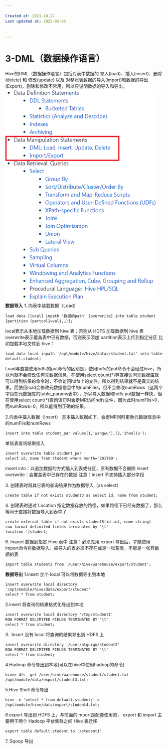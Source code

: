 ```yaml
---

Created at: 2021-10-27
Last updated at: 2025-03-05


---
```


# 3-DML（数据操作语言）


Hive的DML（数据操作语言）包括对表中数据的 导入(load)、插入(insert)、删除(delete) 和 修改(update) 以及 对整张表数据的导入(import)和数据的导出(Export)，删除和修改不常用，所以只说明数据的导入和导出。
![unknown_filename.png](./_resources/3-DML（数据操作语言）.resources/unknown_filename.png)
**数据导入**
1\. 向表中装载数据（Load）
```
load data [local] inpath '数据的path' [overwrite] into table student [partition (partcol1=val1,…)];
```
local表示从本地加载数据到 hive 表；否则从 HDFS 加载数据到 hive 表
overwrite表示覆盖表中已有数据，否则表示添加
partition表示上传到指定分区
比如加载本地文件到 hive：
```
load data local inpath '/opt/module/hive/datas/student.txt' into table default.student;
```

Load与直接使用hdfs的put命令的区别是，使用hdfs的put命令不会经过hive，所以也就不会修改任何元数据信息，在使用select count(\*)等直接访问元数据库就可以得到结果的命令时，不会访问hdfs上的文件，所以得到结果就不是真实的结果。而使用load会修改元数据信息中的numFiles，但不会修改numRows（这两个字段在元数据库的table\_params表中），所以导入数据和hdfs put数据一样快，但在使用select count(\*)查询语句时会走MR访问hdfs文件，因为此时numFlis>0，而numRows=0，所以能得到正确的结果。

2.向表中插入数据（Insert）
基本插入数据如下，会走MR同时更新元数据信息中的numFile和numRows
```
insert into table student_par values(1,'wangwu'),(2,'zhaoliu');
```
单张表查询结果插入
```
insert overwrite table student_par
select id, name from student where month='201709';
```
insert into：以追加数据的方式插入到表或分区，原有数据不会删除
insert overwrite：会覆盖表中已存在的数据
注意：insert 不支持插入部分字段

3\. 创建表时将其它表的查询结果作为数据导入（as select）
```
create table if not exists student3 as select id, name from student;
```

4\. 创建表时通过 Location 指定数据存放的路径，如果路径下已经有数据了，那么等同于直接将数据导入到表中了
```
create external table if not exists student5(id int, name string)
row format delimited fields terminated by '\t'
location '/student;
```

6\. Import 数据到指定 Hive 表中
注意：必须先用 export 导出后，才能使用import命令将数据导入。被导入的表必须不存在或是一张空表，不能是一张有数据的表
```
import table student2 from '/user/hive/warehouse/export/student';
```

**数据导出**
1.insert 加个 local 可以将数据导出到本地
```
insert overwrite local directory '/opt/module/hive/data/export/student'
select * from student;
```

2.insert 将查询的结果格式化导出到本地
```
insert overwrite local directory '/tmp/student1'
ROW FORMAT DELIMITED FIELDS TERMINATED BY '\t'
select * from student;
```

3\. .Insert 没有 local 将查询的结果导出到 HDFS 上
```
insert overwrite directory '/user/atguigu/student2'
ROW FORMAT DELIMITED FIELDS TERMINATED BY '\t'
select * from student;
```

4.Hadoop 命令导出到本地(可以在hive中使用hadoop的命令)
```
hive> dfs -get /user/hive/warehouse/student/student.txt /opt/module/data/export/student3.txt;
```

5.Hive Shell 命令导出
```
hive -e 'select * from default.student;' > /opt/module/hive/data/export/student4.txt;
```

6.export 导出到 HDFS 上，与前面的import是配套使用的， export 和 import 主要用于两个 Hadoop 平台集群之间 Hive 表迁移
```
export table default.student to '/student1'
```

7\. Sqoop 导出


